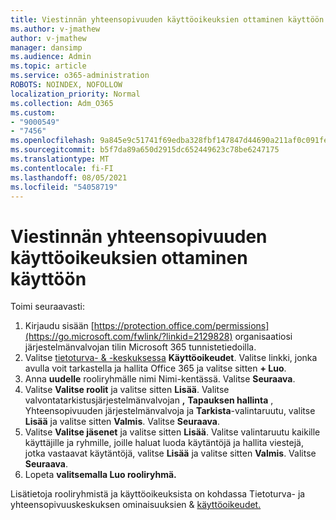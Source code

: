 ```yaml
---
title: Viestinnän yhteensopivuuden käyttöoikeuksien ottaminen käyttöön
ms.author: v-jmathew
author: v-jmathew
manager: dansimp
ms.audience: Admin
ms.topic: article
ms.service: o365-administration
ROBOTS: NOINDEX, NOFOLLOW
localization_priority: Normal
ms.collection: Adm_O365
ms.custom:
- "9000549"
- "7456"
ms.openlocfilehash: 9a845e9c51741f69edba328fbf147847d44690a211af0c091fe29733414f771b
ms.sourcegitcommit: b5f7da89a650d2915dc652449623c78be6247175
ms.translationtype: MT
ms.contentlocale: fi-FI
ms.lasthandoff: 08/05/2021
ms.locfileid: "54058719"
---
```

# <a name="enable-permissions-for-communication-compliance"></a>Viestinnän yhteensopivuuden käyttöoikeuksien ottaminen käyttöön

Toimi seuraavasti:

1. Kirjaudu sisään [https://protection.office.com/permissions](https://go.microsoft.com/fwlink/?linkid=2129828) organisaatiosi järjestelmänvalvojan tilin Microsoft 365 tunnistetiedoilla.
2. Valitse [tietoturva- & -keskuksessa](https://go.microsoft.com/fwlink/?linkid=2101341) **Käyttöoikeudet**. Valitse linkki, jonka avulla voit tarkastella ja hallita Office 365 ja valitse sitten **\+ Luo**.
3. Anna **uudelle** rooliryhmälle nimi Nimi-kentässä. Valitse **Seuraava**.
4. Valitse **Valitse roolit** ja valitse sitten **Lisää**. Valitse valvontatarkistusjärjestelmänvalvojan **,** **Tapauksen hallinta** , Yhteensopivuuden järjestelmänvalvoja ja **Tarkista**-valintaruutu, valitse **Lisää** ja valitse sitten **Valmis**. Valitse **Seuraava**.
5. Valitse **Valitse jäsenet** ja valitse sitten **Lisää**. Valitse valintaruutu kaikille käyttäjille ja ryhmille, joille haluat luoda käytäntöjä ja hallita viestejä, jotka vastaavat käytäntöjä, valitse **Lisää** ja valitse sitten **Valmis**. Valitse **Seuraava**.
6. Lopeta **valitsemalla Luo rooliryhmä.**

Lisätietoja rooliryhmistä ja käyttöoikeuksista on kohdassa Tietoturva- ja yhteensopivuuskeskuksen ominaisuuksien & [käyttöoikeudet.](https://go.microsoft.com/fwlink/?linkid=2114184)
